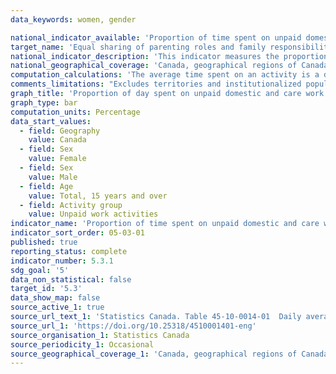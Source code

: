```yaml
---
data_keywords: women, gender

national_indicator_available: 'Proportion of time spent on unpaid domestic and care work'
target_name: 'Equal sharing of parenting roles and family responsibilities'
national_indicator_description: 'This indicator measures the proportion of time spent on unpaid domestic and care work. Unpaid domestic and care work includes: household chores, care of household children or adults and shopping for goods and services.'
national_geographical_coverage: 'Canada, geographical regions of Canada and provinces' 
computation_calculations: 'The average time spent on an activity is a daily average based on a seven day week and the proportion of day is based on a 24 hour day.'
comments_limitations: "Excludes territories and institutionalized population."
graph_title: 'Proportion of day spent on unpaid domestic and care work'
graph_type: bar
computation_units: Percentage
data_start_values:
  - field: Geography
    value: Canada
  - field: Sex
    value: Female
  - field: Sex
    value: Male
  - field: Age
    value: Total, 15 years and over
  - field: Activity group
    value: Unpaid work activities
indicator_name: 'Proportion of time spent on unpaid domestic and care work'
indicator_sort_order: 05-03-01
published: true
reporting_status: complete
indicator_number: 5.3.1
sdg_goal: '5'
data_non_statistical: false
target_id: '5.3'
data_show_map: false
source_active_1: true
source_url_text_1: 'Statistics Canada. Table 45-10-0014-01  Daily average time spent in hours on various activities by age group and sex, 15 years and over, Canada and provinces'
source_url_1: 'https://doi.org/10.25318/4510001401-eng'
source_organisation_1: Statistics Canada
source_periodicity_1: Occasional
source_geographical_coverage_1: 'Canada, geographical regions of Canada and provinces'
---
```

